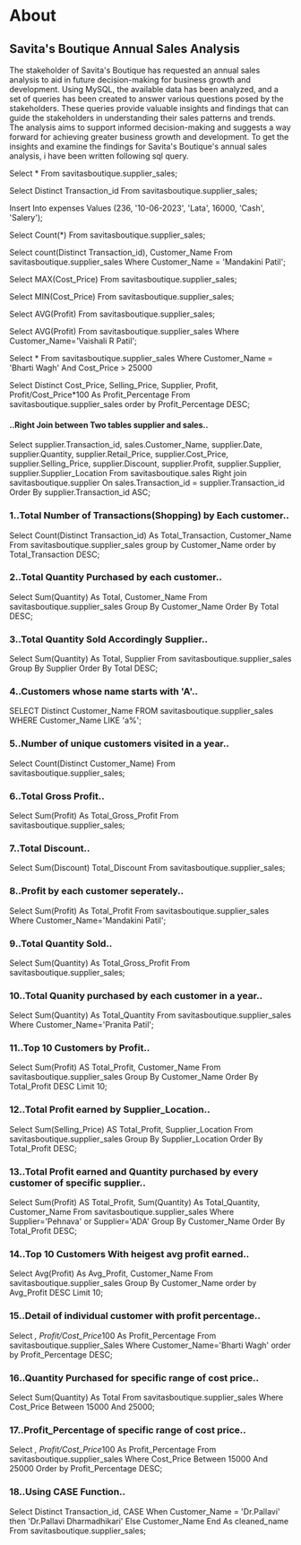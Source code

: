 # About
## Savita's Boutique Annual Sales Analysis
The stakeholder of Savita's Boutique has requested an annual sales analysis to aid in future decision-making for business growth and development. Using MySQL, the available data has been analyzed, and a set of queries has been created to answer various questions posed by the stakeholders. These queries provide valuable insights and findings that can guide the stakeholders in understanding their sales patterns and trends. The analysis aims to support informed decision-making and suggests a way forward for achieving greater business growth and development. 
To get the insights and examine the findings for Savita's Boutique's annual sales analysis, i have been written following sql query.

Select * From savitasboutique.supplier_sales;

Select Distinct Transaction_id
From savitasboutique.supplier_sales;

Insert Into expenses
Values  (236, '10-06-2023', 'Lata', 16000, 'Cash', 'Salery');

Select Count(*)
From savitasboutique.supplier_sales;

Select count(Distinct Transaction_id), Customer_Name
From savitasboutique.supplier_sales
Where Customer_Name = 'Mandakini Patil';

Select MAX(Cost_Price)
From savitasboutique.supplier_sales;

Select MIN(Cost_Price)
From savitasboutique.supplier_sales;

Select AVG(Profit)
From savitasboutique.supplier_sales;

Select AVG(Profit)
From savitasboutique.supplier_sales
Where Customer_Name='Vaishali R Patil';

Select *
From savitasboutique.supplier_sales
Where Customer_Name = 'Bharti Wagh' And Cost_Price > 25000

Select Distinct Cost_Price, Selling_Price, Supplier, Profit, Profit/Cost_Price*100 As Profit_Percentage
From savitasboutique.supplier_sales
order by Profit_Percentage DESC;

####  ..Right Join between Two tables supplier and sales..

Select supplier.Transaction_id, sales.Customer_Name, supplier.Date, supplier.Quantity, supplier.Retail_Price, supplier.Cost_Price, supplier.Selling_Price, supplier.Discount, supplier.Profit, supplier.Supplier, supplier.Supplier_Location
From savitasboutique.sales
Right join savitasboutique.supplier 
On sales.Transaction_id = supplier.Transaction_id
Order By supplier.Transaction_id ASC;

### 1..Total Number of Transactions(Shopping) by Each customer..

Select Count(Distinct Transaction_id) As Total_Transaction, Customer_Name
From savitasboutique.supplier_sales
group by Customer_Name
order by Total_Transaction DESC;

### 2..Total Quantity Purchased by each customer..

Select Sum(Quantity) As Total, Customer_Name
From savitasboutique.supplier_sales
Group By Customer_Name
Order By Total DESC;

### 3..Total Quantity Sold Accordingly Supplier..

Select Sum(Quantity) As Total, Supplier
From savitasboutique.supplier_sales
Group By Supplier
Order By Total DESC;

### 4..Customers whose name starts with 'A'..

SELECT Distinct Customer_Name 
FROM savitasboutique.supplier_sales
WHERE Customer_Name LIKE 'a%';

### 5..Number of unique customers visited in a  year..

Select Count(Distinct Customer_Name)
From savitasboutique.supplier_sales;

### 6..Total Gross Profit..
Select Sum(Profit) As Total_Gross_Profit
From savitasboutique.supplier_sales;

### 7..Total Discount..

Select Sum(Discount) Total_Discount
From savitasboutique.supplier_sales;


### 8..Profit by each customer seperately..
Select Sum(Profit) As Total_Profit
From savitasboutique.supplier_sales
Where Customer_Name='Mandakini Patil';

### 9..Total Quantity Sold..
Select Sum(Quantity) As Total_Gross_Profit
From savitasboutique.supplier_sales;

### 10..Total Quanity purchased by each customer in a year..

Select Sum(Quantity) As Total_Quantity
From savitasboutique.supplier_sales
Where Customer_Name='Pranita Patil';

### 11..Top 10 Customers by Profit..

Select Sum(Profit) AS Total_Profit, Customer_Name
From savitasboutique.supplier_sales
Group By Customer_Name
Order By Total_Profit DESC
Limit 10;

### 12..Total Profit earned by Supplier_Location..

Select Sum(Selling_Price) AS Total_Profit, Supplier_Location
From savitasboutique.supplier_sales
Group By Supplier_Location
Order By Total_Profit DESC;

### 13..Total Profit earned and Quantity purchased by every customer of specific supplier..  

Select Sum(Profit) AS Total_Profit, Sum(Quantity) As Total_Quantity, Customer_Name
From savitasboutique.supplier_sales
Where Supplier='Pehnava' or Supplier='ADA'
Group By Customer_Name
Order By Total_Profit DESC;

### 14..Top 10 Customers With heigest avg profit earned..

Select Avg(Profit) As Avg_Profit, Customer_Name
From savitasboutique.supplier_sales
Group By Customer_Name
order by Avg_Profit DESC
Limit 10;

### 15..Detail of individual customer with profit percentage..

Select *, Profit/Cost_Price*100 As Profit_Percentage
From savitasboutique.supplier_Sales
Where Customer_Name='Bharti Wagh'
order by Profit_Percentage DESC;

### 16..Quantity Purchased for specific range of cost price..

Select Sum(Quantity) As Total
From savitasboutique.supplier_sales
Where Cost_Price Between 15000 And 25000;

### 17..Profit_Percentage of specific range of cost price.. 

Select *, Profit/Cost_Price*100 As Profit_Percentage
From savitasboutique.supplier_sales
Where Cost_Price Between 15000 And 25000
Order by Profit_Percentage DESC;

### 18..Using CASE Function..

Select Distinct Transaction_id,
CASE 
 When Customer_Name = 'Dr.Pallavi' then 'Dr.Pallavi Dharmadhikari'
 Else Customer_Name 
 End As cleaned_name
From savitasboutique.supplier_sales;
  
